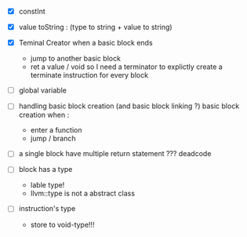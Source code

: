 - [x] constInt
- [x] value toString : (type to string + value to string)
- [x] Teminal Creator
    when a basic block ends
  - jump to another basic block
  - ret a value / void
    so I need a terminator to explictly create a terminate instruction for every block
 
- [ ] global variable
 
- [ ] handling basic block creation (and basic block linking ?) 
    basic block creation when :
  - enter a function
  - jump / branch
 
- [ ] a single block have multiple return statement ??? deadcode 
 
- [ ] block has a type 
  - lable type!
  - llvm::type is not a abstract class
 
- [ ] instruction's type
  - store to void-type!!!